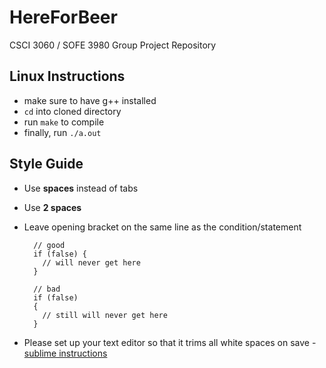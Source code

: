 # HereForBeer
CSCI 3060 / SOFE 3980 Group Project Repository

## Linux Instructions
- make sure to have g++ installed
- `cd` into cloned directory
- run `make` to compile
- finally, run `./a.out`

## Style Guide
- Use __spaces__ instead of tabs
- Use __2 spaces__
- Leave opening bracket on the same line as the condition/statement

        // good
        if (false) {
          // will never get here
        }
        
        // bad
        if (false)
        {
          // still will never get here
        }
        
- Please set up your text editor so that it trims all white spaces on save - [sublime instructions](http://nategood.com/sublime-text-strip-whitespace-save)
